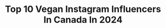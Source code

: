 ---
title: Top 10 Vegan Instagram Influencers In Canada In 2024
description: >-
  Find top vegan Instagram influencers in Canada in 2024. Most popular hashtags: #vegan #plantbased #food #canada.
platform: Instagram
hits: 269
text_top: Discover the top-rated Instagram profiles on inBeat.
text_bottom: Our platform aggregates 269 Instagram influencers like this in Canada for you to contact.
profiles:
  - username: "missfenderr"
    fullname: >-
      Alayna Joy
    bio: >-
      🌈 Queer Content Creator 🎙️ Host on @chosenfamilypod 📚 Counselling Psych Student 🔥 Climbing Obsessed 🌱 Vegan
    location: "Canada"
    followers: 114928
    engagement: 668
    commentsToLikes: 0.008189
    id: ck15qb729201d0i19t0xa7bku
    verified: true
    hashtags: "#girlswhoclimb, #bouldering, #climbing, #courageousconvos"
  - username: "rosslynmaria"
    fullname: >-
      Rosslyn | Food Photographer 🌱
    bio: >-
      » easy vegan sweets » cofounder of @foodphotographycorner » vancouver, bc ⇣ recipes + resources⇣
    location: "Canada"
    followers: 22014
    engagement: 488
    commentsToLikes: 0.064779
    id: ck0w0xfjygifp0i19kww4b0om
    verified: false
    hashtags: "#vancouvervegan, #chocolatecookies, #ad, #foodvideo"
  - username: "rafaelleroy"
    fullname: >-
      Ⓥ Rafaëlle Roy ॐ
    bio: >-
      Singer-songwriter, forever vegan for the animals 🌻 Maya and Milo's mama 💌 collabs: rafaelle@kovalmarketing.com Mon livre pour enfants dispo partout 🌈
    location: "Canada"
    followers: 155216
    engagement: 478
    commentsToLikes: 0.066910
    id: ck13d7sok44140i19sx4wgpai
    verified: true
    hashtags: "#pub, #citytour, #freedom, #ad"
  - username: "urbancouple_canada"
    fullname: >-
      Preeti & Vishal | Toronto blogger
    bio: >-
      Indians in Canda 🇨🇦♥️ vegan / vegetarian food, lifestyle, fashion first gen immigrants, new home owners🏡 For collabs: 📧 urbanfoodcouple.can@gmail.com
    location: "Canada"
    followers: 15521
    engagement: 395
    commentsToLikes: 0.198831
    id: ckxp8czg6ajo80j230gqknifl
    verified: false
    hashtags: "#torontolifestyleblogger, #canadapr, #torontoblogger, #toronto"
  - username: "itslivb"
    fullname: >-
      Liv B
    bio: >-
      Liv B | 🇨🇦 | 👩🏻‍🍳cozy home cooking 📖 Bestselling cookbooks ‘Liv B’s Vegan on a Budget & Easy Everyday’ available now! ✍🏼 recipes at itslivb.com
    location: "Canada"
    followers: 133064
    engagement: 389
    commentsToLikes: 0.024981
    id: ck5zqixveuokl0i14aegngysx
    verified: false
    hashtags: "#vegan, #plantbased, #recipe, #honey"
  - username: "thevietvegan"
    fullname: >-
      Lisa Le
    bio: >-
      YouTube videos & vegan recipes Real life, food, parenting, intersectional feminism Allergic to tree nuts, alcohol, & diet culture 📍 based in KW
    location: "Canada"
    followers: 141273
    engagement: 371
    commentsToLikes: 0.026364
    id: ck8sx8mmigitv0j78p4ewi78i
    verified: false
    hashtags: "#plantbased, #thevietvegan, #vegan, #onepotmeal"
  - username: "une.maman.vegane"
    fullname: >-
      Marie-Michelle Chouinard
    bio: >-
      Emo kid devenue food blogger 🖤 Bouffe végane que tu veux vraiment manger! BLOG + LIVRE + EBOOKS ↓
    location: "Canada"
    followers: 22857
    engagement: 313
    commentsToLikes: 0.038408
    id: ck6tmfwvo7ryf0j713bcr2xgs
    verified: false
    hashtags: "#sponsoris, #programmemoi, #pub, #vegan"
  - username: "helia_jalilnezhad"
    fullname: >-
      Helia Jalilnezhad
    bio: >-
      Entrepreneur | Author | Travel Blogger | Influencer | Women Empowerment | Athlete | Pro Dancer | Vegan 🌎 YouTube Channel 👇🏼❣️
    location: "Canada"
    followers: 1052451
    engagement: 301
    commentsToLikes: 0.055492
    id: ck5hr8h4aug2v0i118wyzkfvb
    verified: false
    hashtags: "#influencer, #helia, #model, #style"
  - username: "chefromainavril"
    fullname: >-
      Romain Avril
    bio: >-
      🇫🇷 🇬🇧 Michelin trained 🙋🏼‍♂️ @romainavrilinc 👨🏼‍🍳 DM for private dinner 🥐 Taster CEO 📖@the_veganbridge 📍🇫🇷 in TO 🇨🇦 👇🏻 My services
    location: "Canada"
    followers: 89138
    engagement: 244
    commentsToLikes: 0.287518
    id: clsge9ioabhts0k085ap87v1i
    verified: false
    hashtags: "#cooking, #croissant, #chefromainavril, #food"
  - username: "ohhfoods"
    fullname: >-
      Ohh! Foods
    bio: >-
      Snacking made safer and a lot sweeter #inclusivesnacking Delicious, Allergen Friendly Snacks🤤 Nut Free 🥜| Gluten Free🌾| Vegan 🌱 SHOP NOW ⏬
    location: "Canada"
    followers: 11928
    engagement: 342
    commentsToLikes: 0.831957
    id: cl430i2x8h6ne0i23dddw0ogo
    verified: false
    hashtags: "#smallbusiness, #businessowner, #glutenfree, #snacks"
---